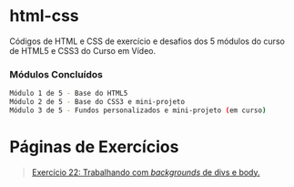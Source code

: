 # html-css
 Códigos de HTML e CSS de exercício e desafios dos 5 módulos do curso de HTML5 e CSS3 do Curso em Vídeo.

### Módulos Concluídos
```sh
Módulo 1 de 5 - Base do HTML5
Módulo 2 de 5 - Base do CSS3 e mini-projeto
Módulo 3 de 5 - Fundos personalizados e mini-projeto (em curso)
```

# Páginas de Exercícios
> <a href="https://juliompcnascimento.github.io/html-css/exercicios/ex022/index.html">Exercício 22: Trabalhando com <i>backgrounds</i> de divs e body.</a>
